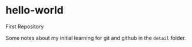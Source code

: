 # hello-world
First Repository

Some notes about my initial learning for git and github in the `detail` folder.

